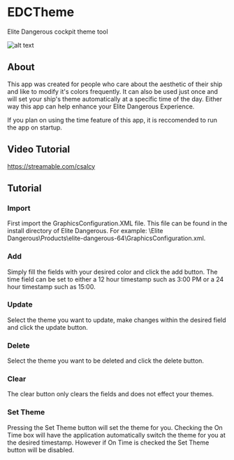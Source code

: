 # EDCTheme

Elite Dangerous cockpit theme tool

![alt text](https://github.com/sunset-developer/EDCTheme/blob/main/img/edctimg.PNG)

## About
This app was created for people who care about the aesthetic of their ship and like to modify it's colors frequently. It can also be used just once and will set your ship's theme automatically at a specific time of the day. Either way this app can help enhance your Elite Dangerous Experience.

If you plan on using the time feature of this app, it is reccomended to run the app on startup.

## Video Tutorial
https://streamable.com/csalcy

## Tutorial

### Import
First import the GraphicsConfiguration.XML file. This file can be found in the install directory of Elite Dangerous. For example: \Elite Dangerous\Products\elite-dangerous-64\GraphicsConfiguration.xml.

### Add
Simply fill the fields with your desired color and click the add button. The time field can be set to either a 12 hour timestamp such as 3:00 PM or a 24 hour timestamp such as 15:00.

### Update
Select the theme you want to update, make changes within the desired field and click the update button.

### Delete
Select the theme you want to be deleted and click the delete button.

### Clear
The clear button only clears the fields and does not effect your themes.

### Set Theme
Pressing the Set Theme button will set the theme for you. Checking the On Time box will have the application automatically switch the theme for you at the desired timestamp. However if On Time is checked the Set Theme button will be disabled.

